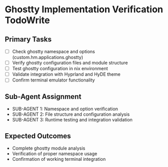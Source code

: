 # Ghostty Implementation Verification TodoWrite

## Primary Tasks
- [ ] Check ghostty namespace and options (custom.hm.applications.ghostty)
- [ ] Verify ghostty configuration files and module structure
- [ ] Test ghostty configuration in nix environment
- [ ] Validate integration with Hyprland and HyDE theme
- [ ] Confirm terminal emulator functionality

## Sub-Agent Assignment
- SUB-AGENT 1: Namespace and option verification
- SUB-AGENT 2: File structure and configuration analysis
- SUB-AGENT 3: Runtime testing and integration validation

## Expected Outcomes
- Complete ghostty module analysis
- Verification of proper namespace usage
- Confirmation of working terminal integration